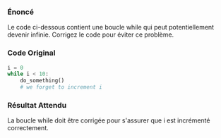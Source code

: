 ### Énoncé

Le code ci-dessous contient une boucle while qui peut potentiellement devenir infinie. Corrigez le code pour éviter ce problème.

### Code Original

```python
i = 0
while i < 10:
    do_something()
    # we forget to increment i
```

### Résultat Attendu

La boucle while doit être corrigée pour s'assurer que i est incrémenté correctement.